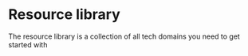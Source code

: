 # Resource library
The resource library is a collection of all tech domains you need to get started with 

